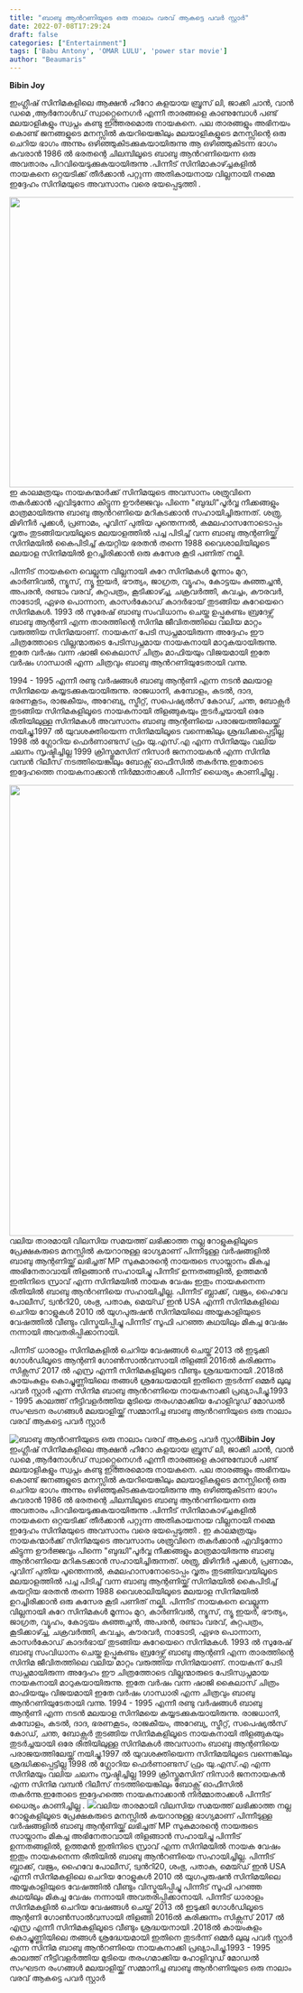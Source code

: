 ```yaml
---
title: "ബാബു ആൻറണിയുടെ ഒരു നാലാം വരവ് ആകട്ടെ പവർ സ്റ്റാർ"
date: 2022-07-08T17:29:24
draft: false
categories: ["Entertainment"]
tags: ['Babu Antony', 'OMAR LULU', 'power star movie']
author: "Beaumaris"
---
```


<strong>Bibin Joy </strong>

ഇംഗ്ലീഷ് സിനിമകളിലെ ആക്ഷൻ ഹീറോ കളയായ ബ്രൂസ് ലി, ജാക്കി ചാൻ, വാൻ ഡമെ ,ആർനോൾഡ് സ്വാറ്റ്സെനെഗർ എന്നീ താരങ്ങളെ കാണുമ്പോൾ പണ്ട് മലയാളികളും സ്വപ്നം കണ്ടു ഇത്തരമൊരു നായകനെ. പല താരങ്ങളും അഭിനയം കൊണ്ട് ജനങ്ങളുടെ മനസ്സിൽ കയറിയെങ്കിലും മലയാളികളുടെ മനസ്സിന്റെ ഒരു ചെറിയ ഭാഗം അന്നും ഒഴിഞ്ഞുകിടക്കുകയായിരുന്നു ആ ഒഴിഞ്ഞുകിടന്ന ഭാഗം കവരാൻ 1986 ൽ ഭരതന്റെ ചിലമ്പിലൂടെ ബാബു ആൻറണിയെന്ന ഒരു അവതാരം പിറവിയെടുക്കുകയായിരുന്നു .പിന്നീട് സിനിമാകാഴ്ച്ചകളിൽ നായകനെ ഒറ്റയടിക്ക് തീർക്കാൻ പറ്റുന്ന അതികായനായ വില്ലനായി നമ്മെ ഇദ്ദേഹം സിനിമയുടെ അവസാനം വരെ ഭയപ്പെടുത്തി .

<img class="size-full wp-image-342081 aligncenter" src="https://cdn.boolokam.com/articles/2022/07/r2rrrrrr.jpg" alt="" width="915" height="515" />ഇ കാലമത്രയും നായകന്മാർക്ക് സിനിമയുടെ അവസാനം ശത്രുവിനെ തകർക്കാൻ എവിടുന്നോ കിട്ടുന്ന ഊർജ്ജവും പിന്നെ "ബുദ്ധി"പൂർവ്വ നീക്കങ്ങളും മാത്രമായിരുന്നു ബാബു ആൻറണിയെ മറികടക്കാൻ സഹായിച്ചിരുന്നത്. ശത്രു, മിഴിനീർ പൂക്കൾ, പ്രണാമം, പൂവിന് പുതിയ പൂന്തെന്നൽ, കമലഹാസനോടൊപ്പം വൃതം തുടങ്ങിയവയിലൂടെ മലയാളത്തിൽ പച്ച പിടിച്ച് വന്ന ബാബു ആന്റണിയ്ക്ക് സിനിമയിൽ കൈപിടിച്ച് കയറ്റിയ ഭരതൻ തന്നെ 1988 വൈശാലിയിലൂടെ മലയാള സിനിമയിൽ ഉറച്ചിരിക്കാൻ ഒരു കസേര കൂടി പണിത് നല്കി.

പിന്നീട് നായകനെ വെല്ലുന്ന വില്ലനായി കുറേ സിനിമകൾ മൂന്നാം മുറ, കാർണിവൽ, ന്യൂസ്, ന്യൂ ഇയർ, ഭൗത്യം, ജാഗ്രത, വ്യൂഹം, കോട്ടയം കുഞ്ഞച്ചൻ, അപരൻ, രണ്ടാം വരവ്, കുറ്റപത്രം, കൂടിക്കാഴ്ച്ച, ചക്രവർത്തി, കവച്ചം, കൗരവർ, നാടോടി, ഏഴര പൊന്നാന, കാസർകോഡ് കാദർഭായ് തുടങ്ങിയ കുറേയെറെ സിനിമകൾ.
1993 ൽ സുരേഷ് ബാബു സംവിധാനം ചെയ്ത ഉപ്പുകണ്ടം ബ്രദേഴ്സ് ബാബു ആന്റണി എന്ന താരത്തിന്റെ സിനിമ ജീവിതത്തിലെ വലിയ മാറ്റം വരുത്തിയ സിനിമയാണ്. നായകന് പേടി സ്വപ്നമായിരുന്ന അദ്ദേഹം ഈ ചിത്രത്തോടെ വില്ലന്മാരുടെ പേടിസ്വപ്നമായ നായകനായി മാറുകയായിരുന്നു. ഇതേ വർഷം വന്ന ഷാജി കൈലാസ് ചിത്രം മാഫിയയും വിജയമായി ഇതേ വർഷം ഗാന്ധാരി എന്ന ചിത്രവും ബാബു ആൻറണിയുടേതായി വന്നു.

1994 - 1995 എന്നീ രണ്ടു വർഷങ്ങൾ ബാബു ആന്റണി എന്ന നടൻ മലയാള സിനിമയെ കയ്യടക്കുകയായിരുന്നു. രാജധാനി, കമ്പോളം, കടൽ, ദാദ, ഭരണകൂടം, രാജകീയം, അറേബ്യ, സ്ട്രീറ്റ്, സപെഷ്യൽസ് കോഡ്, ചന്ത, ബോക്സർ തുടങ്ങിയ സിനിമകളിലൂടെ നായകനായി തിളങ്ങുകയും തുടർച്ചയായി ഒരേ രീതിയിലുള്ള സിനിമകൾ അവസാനം ബാബു ആന്റണിയെ പരാജയത്തിലേയ്ക്ക് നയിച്ചു.1997 ൽ യുവശക്തിയെന്ന സിനിമയിലൂടെ വന്നെങ്കിലും ശ്രദ്ധിക്കപ്പെട്ടില്ല 1998 ൽ ഗ്ലോറിയ ഫെർണാണ്ടസ് ഫ്രം യു.എസ്.എ എന്ന സിനിമയും വലിയ ചലനം സൃഷ്ടിച്ചില്ല 1999 ക്രിസ്തുമസിന് നിസാർ ജനനായകൻ എന്ന സിനിമ വമ്പൻ റിലീസ് നടത്തിയെങ്കിലും ബോക്സ് ഓഫീസിൽ തകർന്നു.ഇതോടെ ഇദ്ദേഹത്തെ നായകനാക്കാൻ നിർമ്മാതാക്കൾ പിന്നീട് ധൈര്യം കാണിച്ചില്ല .

<img class="size-full wp-image-342082 aligncenter" src="https://cdn.boolokam.com/articles/2022/07/r2r22r.webp" alt="" width="640" height="800" />വലിയ താരമായി വിലസിയ സമയത്ത് ലഭിക്കാത്ത നല്ല റോളുകളിലൂടെ പ്രേക്ഷകരുടെ മനസ്സിൽ കയറാനുള്ള ഭാഗ്യമാണ് പിന്നീടുള്ള വർഷങ്ങളിൽ ബാബു ആന്റണിയ്ക്ക് ലഭിച്ചത് MP സുകുമാരന്റെ നായരുടെ സായ്നാനം മികച്ച അഭിനേതാവായി തിളങ്ങാൻ സഹായിച്ചു പിന്നീട് ഉന്നതങ്ങളിൽ, ഉത്തമൻ ഇതിനിടെ സ്രാവ് എന്ന സിനിമയിൽ നായക വേഷം ഇതും നായകനെന്ന രീതിയിൽ ബാബു ആൻറണിയെ സഹായിച്ചില്ല. പിന്നീട് ബ്ലാക്ക്, വജ്രം, ഹൈവേ പോലീസ്, ട്വൻറി20, ശംഭു, പതാക, മെയ്ഡ് ഇൻ USA എന്നീ സിനിമകളിലെ ചെറിയ റോളുകൾ 2010 ൽ യുഗപുരുഷൻ സിനിമയിലെ അയ്യകാളിയുടെ വേഷത്തിൽ വീണ്ടും വിസ്മയിപ്പിച്ചു പിന്നീട് സൂഫി പറഞ്ഞ കഥയിലും മികച്ച വേഷം നന്നായി അവതരിപ്പിക്കാനായി.

പിന്നീട് ധാരാളം സിനിമകളിൽ ചെറിയ വേഷങ്ങൾ ചെയ്ത് 2013 ൽ ഇടുക്കി ഗോൾഡിലൂടെ ആന്റണി ഗോൺസാൽവസായി തിളങ്ങി 2016ൽ കരിക്കുന്നം സിക്സസ് 2017 ൽ എസ്ര എന്നീ സിനിമകളിലൂടെ വീണ്ടും ശ്രദ്ധയനായി .2018ൽ കായംകുളം കൊച്ചുണ്ണിയിലെ തങ്ങൾ ശ്രദ്ധേയമായി ഇതിനെ തുടർന്ന് ഒമ്മർ ലുലു പവർ സ്റ്റാർ എന്ന സിനിമ ബാബു ആൻറണിയെ നായകനാക്കി പ്രഖ്യാപിച്ചു.1993 - 1995 കാലത്ത് നീട്ടിവളർത്തിയ മുടിയെ തരംഗമാക്കിയ ഹോളിവുഡ് മോഡൽ സംഘടന രംഗങ്ങൾ മലയാളിയ്ക്ക് സമ്മാനിച്ച ബാബു ആൻറണിയുടെ ഒരു നാലാം വരവ് ആകട്ടെ പവർ സ്റ്റാർ


![ബാബു ആൻറണിയുടെ ഒരു നാലാം വരവ് ആകട്ടെ പവർ സ്റ്റാർ](https://cdn.boolokam.com/articles/2022/07/r2rrrrrr.jpg)**Bibin Joy** ഇംഗ്ലീഷ് സിനിമകളിലെ ആക്ഷൻ ഹീറോ കളയായ ബ്രൂസ് ലി, ജാക്കി ചാൻ, വാൻ ഡമെ ,ആർനോൾഡ് സ്വാറ്റ്സെനെഗർ എന്നീ താരങ്ങളെ കാണുമ്പോൾ പണ്ട് മലയാളികളും സ്വപ്നം കണ്ടു ഇത്തരമൊരു നായകനെ. പല താരങ്ങളും അഭിനയം കൊണ്ട് ജനങ്ങളുടെ മനസ്സിൽ കയറിയെങ്കിലും മലയാളികളുടെ മനസ്സിന്റെ ഒരു ചെറിയ ഭാഗം അന്നും ഒഴിഞ്ഞുകിടക്കുകയായിരുന്നു ആ ഒഴിഞ്ഞുകിടന്ന ഭാഗം കവരാൻ 1986 ൽ ഭരതന്റെ ചിലമ്പിലൂടെ ബാബു ആൻറണിയെന്ന ഒരു അവതാരം പിറവിയെടുക്കുകയായിരുന്നു .പിന്നീട് സിനിമാകാഴ്ച്ചകളിൽ നായകനെ ഒറ്റയടിക്ക് തീർക്കാൻ പറ്റുന്ന അതികായനായ വില്ലനായി നമ്മെ ഇദ്ദേഹം സിനിമയുടെ അവസാനം വരെ ഭയപ്പെടുത്തി . ഇ കാലമത്രയും നായകന്മാർക്ക് സിനിമയുടെ അവസാനം ശത്രുവിനെ തകർക്കാൻ എവിടുന്നോ കിട്ടുന്ന ഊർജ്ജവും പിന്നെ "ബുദ്ധി"പൂർവ്വ നീക്കങ്ങളും മാത്രമായിരുന്നു ബാബു ആൻറണിയെ മറികടക്കാൻ സഹായിച്ചിരുന്നത്. ശത്രു, മിഴിനീർ പൂക്കൾ, പ്രണാമം, പൂവിന് പുതിയ പൂന്തെന്നൽ, കമലഹാസനോടൊപ്പം വൃതം തുടങ്ങിയവയിലൂടെ മലയാളത്തിൽ പച്ച പിടിച്ച് വന്ന ബാബു ആന്റണിയ്ക്ക് സിനിമയിൽ കൈപിടിച്ച് കയറ്റിയ ഭരതൻ തന്നെ 1988 വൈശാലിയിലൂടെ മലയാള സിനിമയിൽ ഉറച്ചിരിക്കാൻ ഒരു കസേര കൂടി പണിത് നല്കി. പിന്നീട് നായകനെ വെല്ലുന്ന വില്ലനായി കുറേ സിനിമകൾ മൂന്നാം മുറ, കാർണിവൽ, ന്യൂസ്, ന്യൂ ഇയർ, ഭൗത്യം, ജാഗ്രത, വ്യൂഹം, കോട്ടയം കുഞ്ഞച്ചൻ, അപരൻ, രണ്ടാം വരവ്, കുറ്റപത്രം, കൂടിക്കാഴ്ച്ച, ചക്രവർത്തി, കവച്ചം, കൗരവർ, നാടോടി, ഏഴര പൊന്നാന, കാസർകോഡ് കാദർഭായ് തുടങ്ങിയ കുറേയെറെ സിനിമകൾ. 1993 ൽ സുരേഷ് ബാബു സംവിധാനം ചെയ്ത ഉപ്പുകണ്ടം ബ്രദേഴ്സ് ബാബു ആന്റണി എന്ന താരത്തിന്റെ സിനിമ ജീവിതത്തിലെ വലിയ മാറ്റം വരുത്തിയ സിനിമയാണ്. നായകന് പേടി സ്വപ്നമായിരുന്ന അദ്ദേഹം ഈ ചിത്രത്തോടെ വില്ലന്മാരുടെ പേടിസ്വപ്നമായ നായകനായി മാറുകയായിരുന്നു. ഇതേ വർഷം വന്ന ഷാജി കൈലാസ് ചിത്രം മാഫിയയും വിജയമായി ഇതേ വർഷം ഗാന്ധാരി എന്ന ചിത്രവും ബാബു ആൻറണിയുടേതായി വന്നു. 1994 - 1995 എന്നീ രണ്ടു വർഷങ്ങൾ ബാബു ആന്റണി എന്ന നടൻ മലയാള സിനിമയെ കയ്യടക്കുകയായിരുന്നു. രാജധാനി, കമ്പോളം, കടൽ, ദാദ, ഭരണകൂടം, രാജകീയം, അറേബ്യ, സ്ട്രീറ്റ്, സപെഷ്യൽസ് കോഡ്, ചന്ത, ബോക്സർ തുടങ്ങിയ സിനിമകളിലൂടെ നായകനായി തിളങ്ങുകയും തുടർച്ചയായി ഒരേ രീതിയിലുള്ള സിനിമകൾ അവസാനം ബാബു ആന്റണിയെ പരാജയത്തിലേയ്ക്ക് നയിച്ചു.1997 ൽ യുവശക്തിയെന്ന സിനിമയിലൂടെ വന്നെങ്കിലും ശ്രദ്ധിക്കപ്പെട്ടില്ല 1998 ൽ ഗ്ലോറിയ ഫെർണാണ്ടസ് ഫ്രം യു.എസ്.എ എന്ന സിനിമയും വലിയ ചലനം സൃഷ്ടിച്ചില്ല 1999 ക്രിസ്തുമസിന് നിസാർ ജനനായകൻ എന്ന സിനിമ വമ്പൻ റിലീസ് നടത്തിയെങ്കിലും ബോക്സ് ഓഫീസിൽ തകർന്നു.ഇതോടെ ഇദ്ദേഹത്തെ നായകനാക്കാൻ നിർമ്മാതാക്കൾ പിന്നീട് ധൈര്യം കാണിച്ചില്ല . ![](https://cdn.boolokam.com/articles/2022/07/r2r22r.webp)വലിയ താരമായി വിലസിയ സമയത്ത് ലഭിക്കാത്ത നല്ല റോളുകളിലൂടെ പ്രേക്ഷകരുടെ മനസ്സിൽ കയറാനുള്ള ഭാഗ്യമാണ് പിന്നീടുള്ള വർഷങ്ങളിൽ ബാബു ആന്റണിയ്ക്ക് ലഭിച്ചത് MP സുകുമാരന്റെ നായരുടെ സായ്നാനം മികച്ച അഭിനേതാവായി തിളങ്ങാൻ സഹായിച്ചു പിന്നീട് ഉന്നതങ്ങളിൽ, ഉത്തമൻ ഇതിനിടെ സ്രാവ് എന്ന സിനിമയിൽ നായക വേഷം ഇതും നായകനെന്ന രീതിയിൽ ബാബു ആൻറണിയെ സഹായിച്ചില്ല. പിന്നീട് ബ്ലാക്ക്, വജ്രം, ഹൈവേ പോലീസ്, ട്വൻറി20, ശംഭു, പതാക, മെയ്ഡ് ഇൻ USA എന്നീ സിനിമകളിലെ ചെറിയ റോളുകൾ 2010 ൽ യുഗപുരുഷൻ സിനിമയിലെ അയ്യകാളിയുടെ വേഷത്തിൽ വീണ്ടും വിസ്മയിപ്പിച്ചു പിന്നീട് സൂഫി പറഞ്ഞ കഥയിലും മികച്ച വേഷം നന്നായി അവതരിപ്പിക്കാനായി. പിന്നീട് ധാരാളം സിനിമകളിൽ ചെറിയ വേഷങ്ങൾ ചെയ്ത് 2013 ൽ ഇടുക്കി ഗോൾഡിലൂടെ ആന്റണി ഗോൺസാൽവസായി തിളങ്ങി 2016ൽ കരിക്കുന്നം സിക്സസ് 2017 ൽ എസ്ര എന്നീ സിനിമകളിലൂടെ വീണ്ടും ശ്രദ്ധയനായി .2018ൽ കായംകുളം കൊച്ചുണ്ണിയിലെ തങ്ങൾ ശ്രദ്ധേയമായി ഇതിനെ തുടർന്ന് ഒമ്മർ ലുലു പവർ സ്റ്റാർ എന്ന സിനിമ ബാബു ആൻറണിയെ നായകനാക്കി പ്രഖ്യാപിച്ചു.1993 - 1995 കാലത്ത് നീട്ടിവളർത്തിയ മുടിയെ തരംഗമാക്കിയ ഹോളിവുഡ് മോഡൽ സംഘടന രംഗങ്ങൾ മലയാളിയ്ക്ക് സമ്മാനിച്ച ബാബു ആൻറണിയുടെ ഒരു നാലാം വരവ് ആകട്ടെ പവർ സ്റ്റാർ
